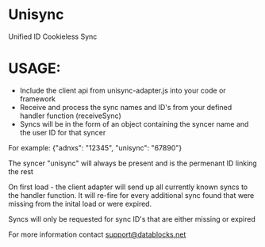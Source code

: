 # Unisync
Unified ID Cookieless Sync

# USAGE:

- Include the client api from unisync-adapter.js into your code or framework
- Receive and process the sync names and ID's from your defined handler function (receiveSync)
- Syncs will be in the form of an object containing the syncer name and the user ID for that syncer

For example:
{"adnxs": "12345", "unisync": "67890"}

The syncer "unisync" will always be present and is the permenant ID linking the rest

On first load - the client adapter will send up all currently known syncs to the handler function.  It will re-fire for every additional sync found that were missing from the inital load or were expired.

Syncs will only be requested for sync ID's that are either missing or expired

For more information contact support@datablocks.net

